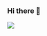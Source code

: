 ### Hi there 👋

<a href="https://github.com/anuraghazra/github-readme-stats">
	<img align="center" src=https://github-readme-stats.vercel.app/api/top-langs/?username=Lin-Rexter&layout=compact&bg_color=353535&border_radius=10px&title_color=ffa200&text_color=009dff&border_color=91ff00&langs_count=10&custom_title====%20Most%20Used%20Languages%20=== />
</a>

<!--
**Lin-Rexter/Lin-Rexter** is a ✨ _special_ ✨ repository because its `README.md` (this file) appears on your GitHub profile.

Here are some ideas to get you started:

- 🔭 I’m currently working on ...
- 🌱 I’m currently learning ...
- 👯 I’m looking to collaborate on ...
- 🤔 I’m looking for help with ...
- 💬 Ask me about ...
- 📫 How to reach me: ...
- 😄 Pronouns: ...
- ⚡ Fun fact: ...
-->
